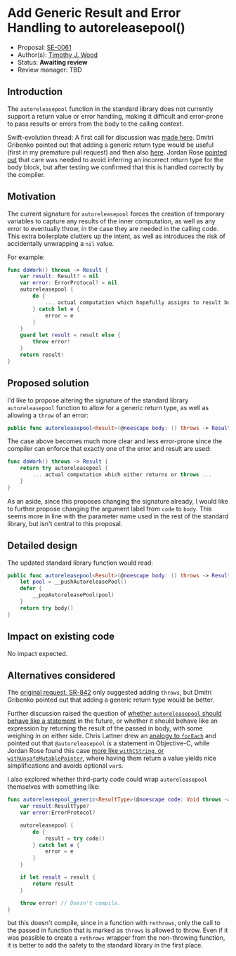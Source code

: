 # Add Generic Result and Error Handling to autoreleasepool()

* Proposal: [SE-0061](0061-autoreleasepool-signature.md)
* Author(s): [Timothy J. Wood](https://github.com/tjw)
* Status: **Awaiting review**
* Review manager: TBD

## Introduction

The `autoreleasepool` function in the standard library does not currently
support a return value or error handling, making it difficult and error-prone
to pass results or errors from the body to the calling context.

Swift-evolution thread: A first call for discussion was
[made here](https://lists.swift.org/pipermail/swift-evolution/Week-of-Mon-20160314/013054.html).
Dmitri Gribenko pointed out that adding a generic return type would be useful
(first in my premature pull request) and then also [here](https://lists.swift.org/pipermail/swift-evolution/Week-of-Mon-20160321/013059.html).
Jordan Rose [pointed out](https://lists.swift.org/pipermail/swift-evolution/Week-of-Mon-20160321/013077.html)
that care was needed to avoid inferring an incorrect return type for the body
block, but after testing we confirmed that this is handled correctly by
the compiler.

## Motivation

The current signature for `autoreleasepool` forces the creation of temporary
variables to capture any results of the inner computation, as well as any error
to eventually throw, in the case they are needed in the calling code. This extra
boilerplate clutters up the intent, as well as introduces the risk of
accidentally unwrapping a `nil` value.

For example:

```swift
func doWork() throws -> Result {
    var result: Result? = nil
    var error: ErrorProtocol? = nil
    autoreleasepool {
        do {
            ... actual computation which hopefully assigns to result but might not ...
        } catch let e {
            error = e
        }
    }
    guard let result = result else {
        throw error!
    }
    return result!
}
```

## Proposed solution

I'd like to propose altering the signature of the standard library
`autoreleasepool` function to allow for a generic return type, as well as
allowing a `throw` of an error:

```swift
public func autoreleasepool<Result>(@noescape body: () throws -> Result) rethrows -> Result
```

The case above becomes much more clear and less error-prone since the compiler
can enforce that exactly one of the error and result are used:

```swift
func doWork() throws -> Result {
    return try autoreleasepool {
        ... actual computation which either returns or throws ...
    }
}
```

As an aside, since this proposes changing the signature already, I would like
to further propose changing the argument label from `code` to `body`. This seems
more in line with the parameter name used in the rest of the standard library,
but isn't central to this proposal.

## Detailed design

The updated standard library function would read:

```swift
public func autoreleasepool<Result>(@noescape body: () throws -> Result) rethrows -> Result {
    let pool = __pushAutoreleasePool()
    defer {
        __popAutoreleasePool(pool)
    }
    return try body()
}
```

## Impact on existing code

No impact expected.

## Alternatives considered

The [original request, SR-842](https://bugs.swift.org/browse/SR-842) only
suggested adding `throws`, but Dmitri Gribenko pointed out that adding a generic
return type would be better.

Further discussion raised the question of [whether `autoreleasepool` should
behave like a statement](https://lists.swift.org/pipermail/swift-evolution/Week-of-Mon-20160328/013697.html)
in the future, or whether it should behave like an expression by returning the
result of the passed in body, with some weighing in on either side.
Chris Lattner drew an [analogy to `forEach`](https://lists.swift.org/pipermail/swift-evolution/Week-of-Mon-20160328/013697.html)
and pointed out that `@autoreleasepool` *is* a statement in Objective-C, while
Jordan Rose found this case [more like `withCString`, or
`withUnsafeMutablePointer`](https://lists.swift.org/pipermail/swift-evolution/Week-of-Mon-20160328/013698.html),
where having them return a value yields nice simplifications and avoids optional
`var`s.

I also explored whether third-party code could wrap `autoreleasepool` themselves
with something like:

```swift
func autoreleasepool_generic<ResultType>(@noescape code: Void throws -> ResultType) rethrows -> ResultType {
    var result:ResultType?
    var error:ErrorProtocol?

    autoreleasepool {
        do {
            result = try code()
        } catch let e {
            error = e
        }
    }

    if let result = result {
        return result
    }

    throw error! // Doesn't compile.
}
```
  
but this doesn't compile, since in a function with `rethrows`, only the call to
the passed in function that is marked as `throws` is allowed to throw.
Even if it was possible to create a `rethrows` wrapper from the non-throwing
function, it is better to add the safety to the standard library in the
first place.
